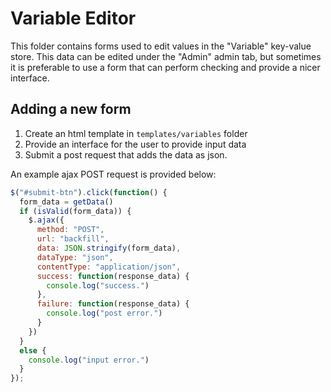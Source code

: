 <!--
Licensed to the Apache Software Foundation (ASF) under one
or more contributor license agreements.  See the NOTICE file
distributed with this work for additional information
regarding copyright ownership.  The ASF licenses this file
to you under the Apache License, Version 2.0 (the
"License"); you may not use this file except in compliance
with the License.  You may obtain a copy of the License at

  http://www.apache.org/licenses/LICENSE-2.0

Unless required by applicable law or agreed to in writing,
software distributed under the License is distributed on an
"AS IS" BASIS, WITHOUT WARRANTIES OR CONDITIONS OF ANY
KIND, either express or implied.  See the License for the
specific language governing permissions and limitations
under the License.
-->

# Variable Editor

This folder contains forms used to edit values in the "Variable" key-value
store.  This data can be edited under the "Admin" admin tab, but sometimes
it is preferable to use a form that can perform checking and provide a nicer
interface.

## Adding a new form

1. Create an html template in `templates/variables` folder
1. Provide an interface for the user to provide input data
1. Submit a post request that adds the data as json.

An example ajax POST request is provided below:

```js
$("#submit-btn").click(function() {
  form_data = getData()
  if (isValid(form_data)) {
    $.ajax({
      method: "POST",
      url: "backfill",
      data: JSON.stringify(form_data),
      dataType: "json",
      contentType: "application/json",
      success: function(response_data) {
        console.log("success.")
      },
      failure: function(response_data) {
        console.log("post error.")
      }
    })
  }
  else {
    console.log("input error.")
  }
});
```

